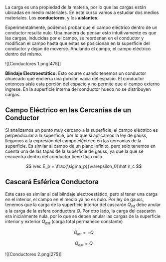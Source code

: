 La carga es una propiedad de la materia, por lo que las cargas están ubicadas en medio materiales. En este curso vamos a estudiar dos medios materiales. Los **conductores**, y los **aislantes**.

Experimentalmente, podemos probar que el campo eléctrico dentro de un conductor resulta nulo. Una manera de pensar esto intuitivamente es que las cargas, inducidas por el campo, se reordenan en el conductor y modifican el campo hasta que estas se posicionan en la superficie del conductor y dejan de moverse. Anulando el campo, el campo eléctrico dentro del mismo.

![[Conductores 1.png|475]]

**Blindaje Electroestático:** Esto ocurre cuando tenemos un conductor ahuecado que encierra una porción vacía del espacio. El conductor entonces aísla esta porción del espacio y no permite que el campo externo ingrese. En la superficie interna del conductor hueco no se distribuyen cargas.

## Campo Eléctrico en las Cercanías de un Conductor

 Si analizamos un punto muy cercano a la superficie, el campo eléctrico es perpendicular a la superficie, por lo que si aplicamos la ley de gauss, llegamos a la expresión del campo eléctrico en las cercanías de la superficie. Es similar al campo de un plano infinito, pero solo tenemos en cuenta una de las tapas de la superficie de gauss, ya que la que se encuentra dentro del conductor tiene flujo nulo.

$$
\vec E_p = \frac{\sigma_p}{\varepsilon_0}\hat n_c
$$

## Cascará Esférica Conductora

Este caso es similar al del blindaje electroestático, pero al tener una carga en el interior, el campo en el medio ya no es nulo. Por ley de gauss, tenemos que la carga de la superficie interior del cascarón $Q_{int}$ debe anular a la carga de la esfera conductora $Q$. Por otro lado, la carga del cascarón era inicialmente nula, por lo que se deben anular las cargas de la superficie interior y exterior $Q_{ext}$ (carga total permanece constante)

$$
Q_{int} = -Q
$$

$$
Q_{ext} = Q
$$

![[Conductores 2.png|275]]
